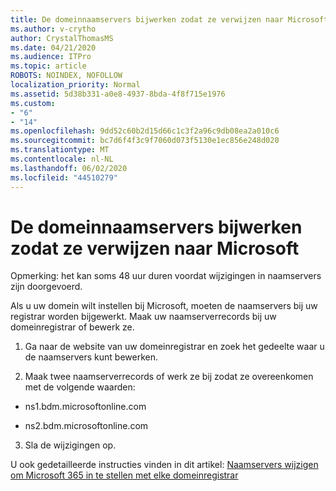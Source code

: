 ```yaml
---
title: De domeinnaamservers bijwerken zodat ze verwijzen naar Microsoft
ms.author: v-crytho
author: CrystalThomasMS
ms.date: 04/21/2020
ms.audience: ITPro
ms.topic: article
ROBOTS: NOINDEX, NOFOLLOW
localization_priority: Normal
ms.assetid: 5d38b331-a0e8-4937-8bda-4f8f715e1976
ms.custom:
- "6"
- "14"
ms.openlocfilehash: 9dd52c60b2d15d66c1c3f2a96c9db08ea2a010c6
ms.sourcegitcommit: bc7d6f4f3c9f7060d073f5130e1ec856e248d020
ms.translationtype: MT
ms.contentlocale: nl-NL
ms.lasthandoff: 06/02/2020
ms.locfileid: "44510279"
---
```

# <a name="update-your-domain-nameservers-to-point-to-microsoft"></a>De domeinnaamservers bijwerken zodat ze verwijzen naar Microsoft

Opmerking: het kan soms 48 uur duren voordat wijzigingen in naamservers zijn doorgevoerd.
  
Als u uw domein wilt instellen bij Microsoft, moeten de naamservers bij uw registrar worden bijgewerkt. Maak uw naamserverrecords bij uw domeinregistrar of bewerk ze.
  
1. Ga naar de website van uw domeinregistrar en zoek het gedeelte waar u de naamservers kunt bewerken.

2. Maak twee naamserverrecords of werk ze bij zodat ze overeenkomen met de volgende waarden:

  - ns1.bdm.microsoftonline.com

  - ns2.bdm.microsoftonline.com

3. Sla de wijzigingen op.

U ook gedetailleerde instructies vinden in dit artikel: [Naamservers wijzigen om Microsoft 365 in te stellen met elke domeinregistrar](https://docs.microsoft.com/microsoft-365/admin/get-help-with-domains/change-nameservers-at-any-domain-registrar)
  